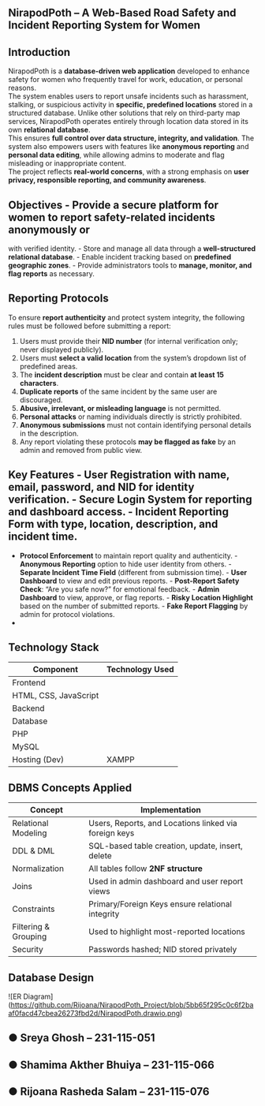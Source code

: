 ## NirapodPoth – A Web-Based Road Safety and Incident Reporting System for Women 
##  Introduction 
NirapodPoth is a **database-driven web application** developed to enhance safety for 
women who frequently travel for work, education, or personal reasons.   
The system enables users to report unsafe incidents such as harassment, stalking, or 
suspicious activity in **specific, predefined locations** stored in a structured database. 
Unlike other solutions that rely on third-party map services, NirapodPoth operates entirely 
through location data stored in its own **relational database**.   
This ensures **full control over data structure, integrity, and validation**. 
The system also empowers users with features like **anonymous reporting** and **personal 
data editing**, while allowing admins to moderate and flag misleading or inappropriate 
content.   
The project reflects **real-world concerns**, with a strong emphasis on **user privacy, 
responsible reporting, and community awareness**. 

## Objectives - Provide a **secure platform** for women to report safety-related incidents anonymously or 
with verified identity. - Store and manage all data through a **well-structured relational database**. - Enable incident tracking based on **predefined geographic zones**. - Provide administrators tools to **manage, monitor, and flag reports** as necessary. 

## Reporting Protocols 
To ensure **report authenticity** and protect system integrity, the following rules must be 
followed before submitting a report: 
1. Users must provide their **NID number** (for internal verification only; never displayed 
publicly). 
2. Users must **select a valid location** from the system’s dropdown list of predefined areas. 
3. The **incident description** must be clear and contain **at least 15 characters**. 
4. **Duplicate reports** of the same incident by the same user are discouraged. 
5. **Abusive, irrelevant, or misleading language** is not permitted. 
6. **Personal attacks** or naming individuals directly is strictly prohibited. 
7. **Anonymous submissions** must not contain identifying personal details in the 
description. 
8. Any report violating these protocols **may be flagged as fake** by an admin and removed 
from public view.

## Key Features - **User Registration** with name, email, password, and NID for identity verification. - **Secure Login System** for reporting and dashboard access. - **Incident Reporting Form** with type, location, description, and incident time. 
- **Protocol Enforcement** to maintain report quality and authenticity. - **Anonymous Reporting** option to hide user identity from others. - **Separate Incident Time Field** (different from submission time). - **User Dashboard** to view and edit previous reports. - **Post-Report Safety Check**: “Are you safe now?” for emotional feedback. - **Admin Dashboard** to view, approve, or flag reports. - **Risky Location Highlight** based on the number of submitted reports. - **Fake Report Flagging** by admin for protocol violations.
-  
##  Technology Stack 
| Component      | Technology Used | 
|----------------|-----------------| 
| Frontend       
| HTML, CSS, JavaScript | 
| Backend        
| Database       
| PHP | 
| MySQL | 
| Hosting (Dev)  | XAMPP | 

##  DBMS Concepts Applied 
| Concept              | Implementation | 
|----------------------|----------------| 
| Relational Modeling  | Users, Reports, and Locations linked via foreign keys | 
| DDL & DML            | SQL-based table creation, update, insert, delete | 
| Normalization        | All tables follow **2NF structure** |         
| Joins                | Used in admin dashboard and user report views | 
| Constraints          | Primary/Foreign Keys ensure relational integrity | 
| Filtering & Grouping | Used to highlight most-reported locations | 
| Security             | Passwords hashed; NID stored privately | 

## Database Design 
![ER Diagram] (https://github.com/Rijoana/NirapodPoth_Project/blob/5bb65f295c0c6f2baaf0facd47cbea26273fbd2d/NirapodPoth.drawio.png) 

## ● Sreya Ghosh – 231-115-051 
## ● Shamima Akther Bhuiya – 231-115-066 
## ● Rijoana Rasheda Salam – 231-115-076 
